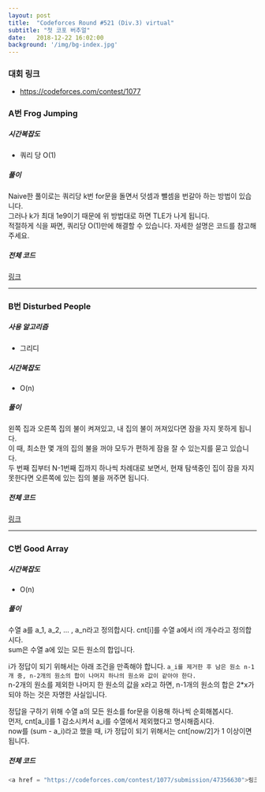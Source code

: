 ```yaml
---
layout: post
title:  "Codeforces Round #521 (Div.3) virtual"
subtitle: "첫 코포 버추얼"
date:   2018-12-22 16:02:00
background: '/img/bg-index.jpg'
---
```


### 대회 링크
* https://codeforces.com/contest/1077

### A번 Frog Jumping

##### 시간복잡도
* 쿼리 당 O(1)

##### 풀이
Naive한 풀이로는 쿼리당 k번 for문을 돌면서 덧셈과 뺄셈을 번갈아 하는 방법이 있습니다.<br>
그러나 k가 최대 1e9이기 때문에 위 방법대로 하면 TLE가 나게 됩니다.<br>
적절하게 식을 짜면, 쿼리당 O(1)만에 해결할 수 있습니다. 자세한 설명은 코드를 참고해주세요.

##### 전체 코드
<a href = "https://codeforces.com/contest/1077/submission/47354457">링크</a>

<hr>

### B번 Disturbed People

##### 사용 알고리즘
* 그리디

##### 시간복잡도
* O(n)

##### 풀이
왼쪽 집과 오른쪽 집의 불이 켜져있고, 내 집의 불이 꺼져있다면 잠을 자지 못하게 됩니다.<br>
이 때, 최소한 몇 개의 집의 불을 꺼야 모두가 편하게 잠을 잘 수 있는지를 묻고 있습니다.<br>
두 번째 집부터 N-1번째 집까지 하나씩 차례대로 보면서, 현재 탐색중인 집이 잠을 자지 못한다면 오른쪽에 있는 집의 불을 꺼주면 됩니다.

##### 전체 코드
<a href = "https://codeforces.com/contest/1077/submission/47355593">링크</a>

<hr>

### C번 Good Array

##### 시간복잡도
* O(n)

##### 풀이
수열 a를 a_1, a_2, ... , a_n라고 정의합시다.
cnt[i]를 수열 a에서 i의 개수라고 정의합시다.<br>
sum은 수열 a에 있는 모든 원소의 합입니다.

i가 정답이 되기 위해서는 아래 조건을 만족해야 합니다.
`a_i를 제거한 후 남은 원소 n-1개 중, n-2개의 원소의 합이 나머지 하나의 원소와 값이 같아야 한다.`<br>
n-2개의 원소를 제외한 나머지 한 원소의 값을 x라고 하면, n-1개의 원소의 합은 2*x가 되야 하는 것은 자명한 사실입니다.<br>

정답을 구하기 위해 수열 a의 모든 원소를 for문을 이용해 하나씩 순회해봅시다.<br>
먼저, cnt[a_i]를 1 감소시켜서 a_i를 수열에서 제외했다고 명시해줍시다.<br>
now를 (sum - a_i)라고 했을 때, i가 정답이 되기 위해서는 cnt[now/2]가 1 이상이면 됩니다.


##### 전체 코드
```cpp
<a href = "https://codeforces.com/contest/1077/submission/47356630">링크</a>
